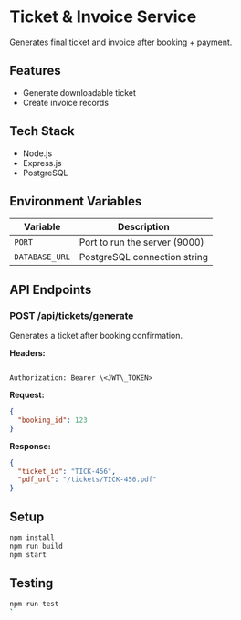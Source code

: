# Ticket & Invoice Service

Generates final ticket and invoice after booking + payment.

## Features

- Generate downloadable ticket
- Create invoice records

## Tech Stack

- Node.js
- Express.js
- PostgreSQL

## Environment Variables

| Variable       | Description                          |
|----------------|--------------------------------------|
| `PORT`         | Port to run the server (9000)        |
| `DATABASE_URL` | PostgreSQL connection string         |

## API Endpoints

### POST /api/tickets/generate

Generates a ticket after booking confirmation.

**Headers:**
````

Authorization: Bearer \<JWT\_TOKEN>

````

**Request:**
```json
{
  "booking_id": 123
}
````

**Response:**

```json
{
  "ticket_id": "TICK-456",
  "pdf_url": "/tickets/TICK-456.pdf"
}
```

## Setup

```bash
npm install
npm run build
npm start
```

## Testing

```bash
npm run test
`